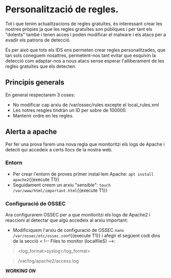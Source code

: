 # Personalització de regles.
Tot i que tenim actualitzacions de regles gratuïtes, és interessant crear les nostres pròpies ja que les regles gratuïtes son públiques i per tant els "dolents" també i tenen acces i poden modificar el malware i els atacs per a evadir els patrons de detecció.

És per això que tots els IDS ens permeten crear regles personalitzades, que tan sols coneguem nosaltres, permetent-nos tant evitar que esquivin la detecció com adaptar-nos a nous atacs sense esperar l'alliberament de les regles gratuïtes que els detecten.
## Principis generals
En general respectarem 3 coses:
* No modificar cap arxiu de /var/ossec/rules excepte el local_rules.xml
* Les notres resgles tindràn un ID per sobre de 100000.
* Mantenir ordre en les regles.
## Alerta a apache
Per fer una prova farem una nova regla que monitoritzi els logs de Apache i detecti qui accedeix a certs llocs de la nostra web.
### Entorn
* Per crear l'entorn de proves primer instal·lem Apache: `apt install apache2`{{execute T1}}
* Seguidament creem un arxiu "sensible": `touch /var/www/html/important.html`{{execute T1}}
### Configuració de OSSEC
Ara configurarem OSSEC per a que monitoritzi els logs de Apache2 i reaccioni al detectar que algú accedeix al arxiu important:
* Modificiquem l'arxiu de configuració de OSSEC `nano /var/ossec/etc/ossec.conf`{{execute T1}} i afegir el següent codi dins de la secció < !-- Files to monitor (localfileS) -->:
> <localfile>
  
>  <log_format>syslog</log_format>

>  <location>/var/log/apache2/access.log</location>

> </localfile>

***WORKING ON***

